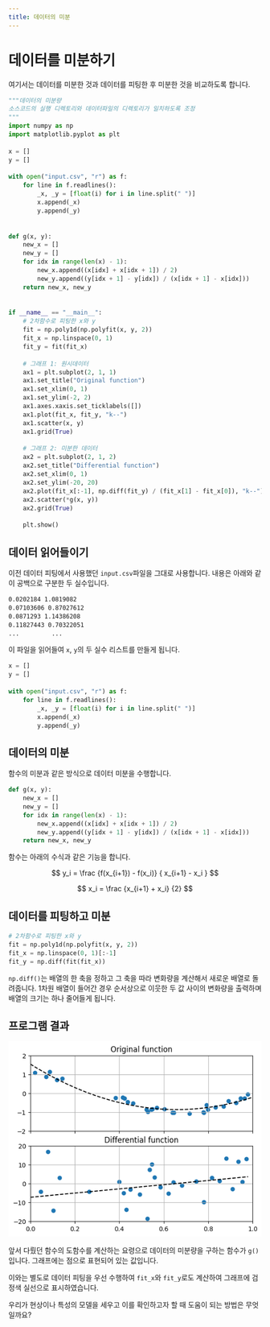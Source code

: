```yaml
---
title: 데이터의 미분
---
```


# 데이터를 미분하기

여기서는 데이터를 미분한 것과 데이터를 피팅한 후 미분한 것을 비교하도록 합니다.

```python
"""데이터의 미분량
소스코드의 실행 디렉토리와 데이터파일의 디렉토리가 일치하도록 조정
"""
import numpy as np
import matplotlib.pyplot as plt

x = []
y = []

with open("input.csv", "r") as f:
    for line in f.readlines():
        _x, _y = [float(i) for i in line.split(" ")]
        x.append(_x)
        y.append(_y)


def g(x, y):
    new_x = []
    new_y = []
    for idx in range(len(x) - 1):
        new_x.append((x[idx] + x[idx + 1]) / 2)
        new_y.append((y[idx + 1] - y[idx]) / (x[idx + 1] - x[idx]))
    return new_x, new_y


if __name__ == "__main__":
    # 2차함수로 피팅한 x와 y
    fit = np.poly1d(np.polyfit(x, y, 2))
    fit_x = np.linspace(0, 1)
    fit_y = fit(fit_x)

    # 그래프 1: 원시데이터
    ax1 = plt.subplot(2, 1, 1)
    ax1.set_title("Original function")
    ax1.set_xlim(0, 1)
    ax1.set_ylim(-2, 2)
    ax1.axes.xaxis.set_ticklabels([])
    ax1.plot(fit_x, fit_y, "k--")
    ax1.scatter(x, y)
    ax1.grid(True)

    # 그래프 2: 미분한 데이터
    ax2 = plt.subplot(2, 1, 2)
    ax2.set_title("Differential function")
    ax2.set_xlim(0, 1)
    ax2.set_ylim(-20, 20)
    ax2.plot(fit_x[:-1], np.diff(fit_y) / (fit_x[1] - fit_x[0]), "k--")
    ax2.scatter(*g(x, y))
    ax2.grid(True)

    plt.show()
```

## 데이터 읽어들이기

이전 데이터 피팅에서 사용했던 `input.csv`파일을 그대로 사용합니다. 내용은 아래와 같이 공백으로 구분한 두 실수입니다.

```txt
0.0202184 1.0819082
0.07103606 0.87027612
0.0871293 1.14386208
0.11827443 0.70322051
...         ...
```

이 파일을 읽어들여 `x`, `y`의 두 실수 리스트를 만들게 됩니다.

```python
x = []
y = []

with open("input.csv", "r") as f:
    for line in f.readlines():
        _x, _y = [float(i) for i in line.split(" ")]
        x.append(_x)
        y.append(_y)
```

## 데이터의 미분

함수의 미분과 같은 방식으로 데이터 미분을 수행합니다.

```python
def g(x, y):
    new_x = []
    new_y = []
    for idx in range(len(x) - 1):
        new_x.append((x[idx] + x[idx + 1]) / 2)
        new_y.append((y[idx + 1] - y[idx]) / (x[idx + 1] - x[idx]))
    return new_x, new_y
```

함수는 아래의 수식과 같은 기능을 합니다.

$$ y_i = \frac {f(x_{i+1}) - f(x_i)} { x_{i+1} - x_i } $$

$$ x_i = \frac {x_{i+1} + x_i} {2} $$

## 데이터를 피팅하고 미분

```python
# 2차함수로 피팅한 x와 y
fit = np.poly1d(np.polyfit(x, y, 2))
fit_x = np.linspace(0, 1)[:-1]
fit_y = np.diff(fit(fit_x))
```

`np.diff()`는 배열의 한 축을 정하고 그 축을 따라 변화량을 계산해서 새로운 배열로 돌려줍니다. 1차원 배열이 들어간 경우 순서상으로 이웃한 두 값 사이의 변화량을 출력하며 배열의 크기는 하나 줄어들게 됩니다.

## 프로그램 결과

![코드 결과](assets/data_differential_1.png)

앞서 다뤘던 함수의 도함수를 계산하는 요령으로 데이터의 미분량을 구하는 함수가 `g()`입니다. 그래프에는 점으로 표현되어 있는 값입니다.

이와는 별도로 데이터 피팅을 우선 수행하여 `fit_x`와 `fit_y`로도 계산하여 그래프에 검정색 실선으로 표시하였습니다.

우리가 현상이나 특성의 모델을 세우고 이를 확인하고자 할 때 도움이 되는 방법은 무엇일까요?
